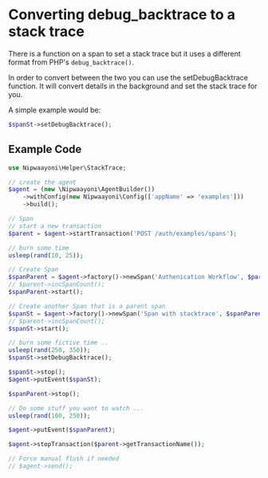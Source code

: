 # Converting debug_backtrace to a stack trace

There is a function on a span to set a stack trace but it uses a different format from PHP's `debug_backtrace()`.

In order to convert between the two you can use the setDebugBacktrace function.  It will convert details in the 
background and set the stack trace for you.

A simple example would be:

```php
$spanSt->setDebugBacktrace();
```

## Example Code
```php
use Nipwaayoni\Helper\StackTrace;

// create the agent
$agent = (new \Nipwaayoni\AgentBuilder())
    ->withConfig(new Nipwaayoni\Config(['appName' => 'examples']))
    ->build();

// Span
// start a new transaction
$parent = $agent->startTransaction('POST /auth/examples/spans');

// burn some time
usleep(rand(10, 25));

// Create Span
$spanParent = $agent->factory()->newSpan('Authenication Workflow', $parent);
// $parent->incSpanCount();
$spanParent->start();

// Create another Span that is a parent span
$spanSt = $agent->factory()->newSpan('Span with stacktrace', $spanParent);
// $parent->incSpanCount();
$spanSt->start();

// burn some fictive time ..
usleep(rand(250, 350));
$spanSt->setDebugBacktrace();

$spanSt->stop();
$agent->putEvent($spanSt);

$spanParent->stop();

// Do some stuff you want to watch ...
usleep(rand(100, 250));

$agent->putEvent($spanParent);

$agent->stopTransaction($parent->getTransactionName());

// Force manual flush if needed
// $agent->send();
```

